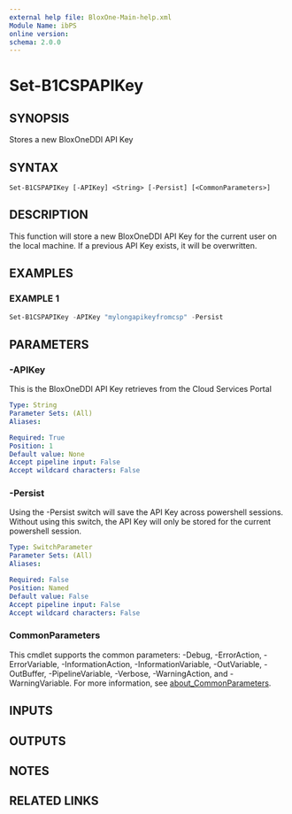 ```yaml
---
external help file: BloxOne-Main-help.xml
Module Name: ibPS
online version:
schema: 2.0.0
---
```


# Set-B1CSPAPIKey

## SYNOPSIS
Stores a new BloxOneDDI API Key

## SYNTAX

```
Set-B1CSPAPIKey [-APIKey] <String> [-Persist] [<CommonParameters>]
```

## DESCRIPTION
This function will store a new BloxOneDDI API Key for the current user on the local machine.
If a previous API Key exists, it will be overwritten.

## EXAMPLES

### EXAMPLE 1
```powershell
Set-B1CSPAPIKey -APIKey "mylongapikeyfromcsp" -Persist
```

## PARAMETERS

### -APIKey
This is the BloxOneDDI API Key retrieves from the Cloud Services Portal

```yaml
Type: String
Parameter Sets: (All)
Aliases:

Required: True
Position: 1
Default value: None
Accept pipeline input: False
Accept wildcard characters: False
```

### -Persist
Using the -Persist switch will save the API Key across powershell sessions.
Without using this switch, the API Key will only be stored for the current powershell session.

```yaml
Type: SwitchParameter
Parameter Sets: (All)
Aliases:

Required: False
Position: Named
Default value: False
Accept pipeline input: False
Accept wildcard characters: False
```

### CommonParameters
This cmdlet supports the common parameters: -Debug, -ErrorAction, -ErrorVariable, -InformationAction, -InformationVariable, -OutVariable, -OutBuffer, -PipelineVariable, -Verbose, -WarningAction, and -WarningVariable. For more information, see [about_CommonParameters](http://go.microsoft.com/fwlink/?LinkID=113216).

## INPUTS

## OUTPUTS

## NOTES

## RELATED LINKS
